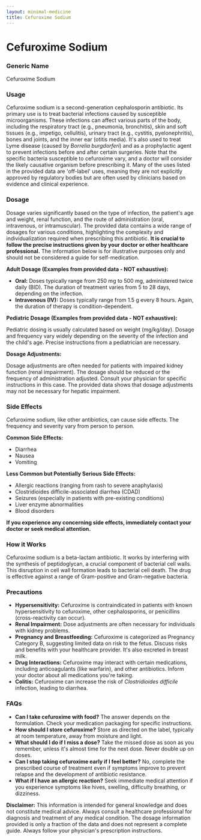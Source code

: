 ```yaml
---
layout: minimal-medicine
title: Cefuroxime Sodium
---
```


# Cefuroxime Sodium
### Generic Name
Cefuroxime Sodium

### Usage

Cefuroxime sodium is a second-generation cephalosporin antibiotic.  Its primary use is to treat bacterial infections caused by susceptible microorganisms.  These infections can affect various parts of the body, including the respiratory tract (e.g., pneumonia, bronchitis), skin and soft tissues (e.g., impetigo, cellulitis), urinary tract (e.g., cystitis, pyelonephritis), bones and joints, and the inner ear (otitis media). It's also used to treat Lyme disease (caused by *Borrelia burgdorferi*) and as a prophylactic agent to prevent infections before and after certain surgeries.  Note that the specific bacteria susceptible to cefuroxime vary, and a doctor will consider the likely causative organism before prescribing it.  Many of the uses listed in the provided data are 'off-label' uses, meaning they are not explicitly approved by regulatory bodies but are often used by clinicians based on evidence and clinical experience.


### Dosage

Dosage varies significantly based on the type of infection, the patient's age and weight, renal function, and the route of administration (oral, intravenous, or intramuscular).  The provided data contains a wide range of dosages for various conditions, highlighting the complexity and individualization required when prescribing this antibiotic.  **It is crucial to follow the precise instructions given by your doctor or other healthcare professional.**  The information below is for illustrative purposes only and should not be considered a guide for self-medication.

**Adult Dosage (Examples from provided data - NOT exhaustive):**

* **Oral:**  Doses typically range from 250 mg to 500 mg, administered twice daily (BID). The duration of treatment varies from 5 to 28 days, depending on the infection.
* **Intravenous (IV):** Doses typically range from 1.5 g every 8 hours.  Again, the duration of therapy is condition-dependent.

**Pediatric Dosage (Examples from provided data - NOT exhaustive):**

Pediatric dosing is usually calculated based on weight (mg/kg/day).  Dosage and frequency vary widely depending on the severity of the infection and the child's age.  Precise instructions from a pediatrician are necessary.  

**Dosage Adjustments:**

Dosage adjustments are often needed for patients with impaired kidney function (renal impairment). The dosage should be reduced or the frequency of administration adjusted.  Consult your physician for specific instructions in this case.  The provided data shows that dosage adjustments may not be necessary for hepatic impairment.

### Side Effects

Cefuroxime sodium, like other antibiotics, can cause side effects.  The frequency and severity vary from person to person.

**Common Side Effects:**

* Diarrhea
* Nausea
* Vomiting

**Less Common but Potentially Serious Side Effects:**

* Allergic reactions (ranging from rash to severe anaphylaxis)
* Clostridioides difficile-associated diarrhea (CDAD)
* Seizures (especially in patients with pre-existing conditions)
* Liver enzyme abnormalities
* Blood disorders

**If you experience any concerning side effects, immediately contact your doctor or seek medical attention.**

### How it Works

Cefuroxime sodium is a beta-lactam antibiotic. It works by interfering with the synthesis of peptidoglycan, a crucial component of bacterial cell walls.  This disruption in cell wall formation leads to bacterial cell death.  The drug is effective against a range of Gram-positive and Gram-negative bacteria.

### Precautions

* **Hypersensitivity:** Cefuroxime is contraindicated in patients with known hypersensitivity to cefuroxime, other cephalosporins, or penicillins (cross-reactivity can occur).
* **Renal Impairment:**  Dose adjustments are often necessary for individuals with kidney problems.
* **Pregnancy and Breastfeeding:** Cefuroxime is categorized as Pregnancy Category B, suggesting limited data on risk to the fetus.  Discuss risks and benefits with your healthcare provider. It's also excreted in breast milk.
* **Drug Interactions:**  Cefuroxime may interact with certain medications, including anticoagulants (like warfarin), and other antibiotics.  Inform your doctor about all medications you're taking.
* **Colitis:** Cefuroxime can increase the risk of *Clostridioides difficile* infection, leading to diarrhea.

### FAQs

* **Can I take cefuroxime with food?**  The answer depends on the formulation. Check your medication packaging for specific instructions.
* **How should I store cefuroxime?** Store as directed on the label, typically at room temperature, away from moisture and light.
* **What should I do if I miss a dose?** Take the missed dose as soon as you remember, unless it's almost time for the next dose.  Never double up on doses.
* **Can I stop taking cefuroxime early if I feel better?** No, complete the prescribed course of treatment even if symptoms improve to prevent relapse and the development of antibiotic resistance.
* **What if I have an allergic reaction?**  Seek immediate medical attention if you experience symptoms like hives, swelling, difficulty breathing, or dizziness.


**Disclaimer:** This information is intended for general knowledge and does not constitute medical advice. Always consult a healthcare professional for diagnosis and treatment of any medical condition.  The dosage information provided is only a fraction of the data and does not represent a complete guide. Always follow your physician's prescription instructions.
